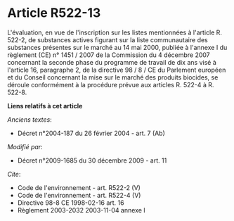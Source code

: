 # Article R522-13

L'évaluation, en vue de l'inscription sur les listes mentionnées à l'article R. 522-2, de substances actives figurant sur la
liste communautaire des substances présentes sur le marché au 14 mai 2000, publiée à l'annexe I du règlement (CE) n° 1451 /
2007 de la Commission du 4 décembre 2007 concernant la seconde phase du programme de travail de dix ans visé à l'article 16,
paragraphe 2, de la directive 98 / 8 / CE du Parlement européen et du Conseil concernant la mise sur le marché des produits
biocides, se déroule conformément à la procédure prévue aux articles R. 522-4 à R. 522-8.

**Liens relatifs à cet article**

_Anciens textes_:

  - Décret n°2004-187 du 26 février 2004 - art. 7 (Ab)

_Modifié par_:

  - Décret n°2009-1685 du 30 décembre 2009 - art. 11

_Cite_:

  - Code de l'environnement - art. R522-2 (V)
  - Code de l'environnement - art. R522-4 (V)
  - Directive 98-8 CE 1998-02-16 art. 16
  - Règlement 2003-2032 2003-11-04 annexe I
